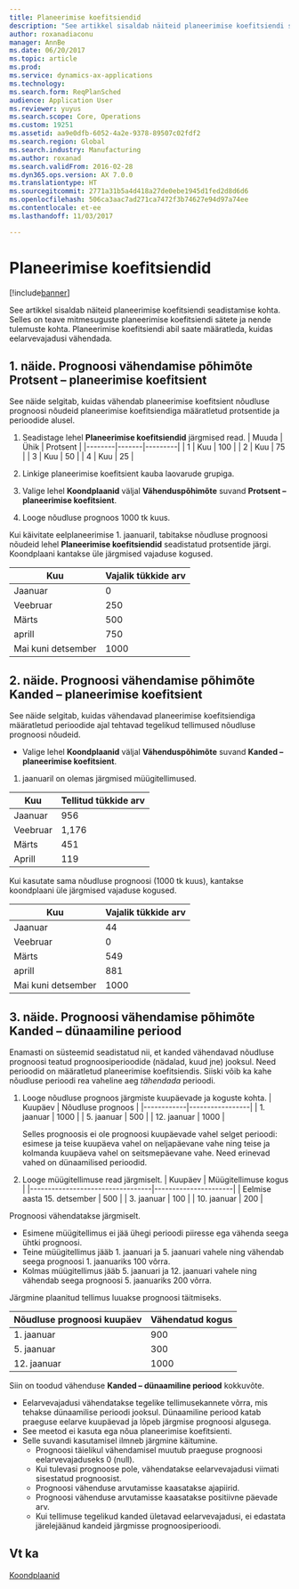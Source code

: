 ```yaml
---
title: Planeerimise koefitsiendid
description: "See artikkel sisaldab näiteid planeerimise koefitsiendi seadistamise kohta. Selles on teave mitmesuguste planeerimise koefitsiendi sätete ja nende tulemuste kohta. Planeerimise koefitsiendi abil saate määratleda, kuidas eelarvevajadusi vähendada."
author: roxanadiaconu
manager: AnnBe
ms.date: 06/20/2017
ms.topic: article
ms.prod: 
ms.service: dynamics-ax-applications
ms.technology: 
ms.search.form: ReqPlanSched
audience: Application User
ms.reviewer: yuyus
ms.search.scope: Core, Operations
ms.custom: 19251
ms.assetid: aa9e0dfb-6052-4a2e-9378-89507c02fdf2
ms.search.region: Global
ms.search.industry: Manufacturing
ms.author: roxanad
ms.search.validFrom: 2016-02-28
ms.dyn365.ops.version: AX 7.0.0
ms.translationtype: HT
ms.sourcegitcommit: 2771a31b5a4d418a27de0ebe1945d1fed2d8d6d6
ms.openlocfilehash: 506ca3aac7ad271ca7472f3b74627e94d97a74ee
ms.contentlocale: et-ee
ms.lasthandoff: 11/03/2017

---
```


# <a name="reduction-keys"></a>Planeerimise koefitsiendid

[!include[banner](../includes/banner.md)]


See artikkel sisaldab näiteid planeerimise koefitsiendi seadistamise kohta. Selles on teave mitmesuguste planeerimise koefitsiendi sätete ja nende tulemuste kohta. Planeerimise koefitsiendi abil saate määratleda, kuidas eelarvevajadusi vähendada.

<a name="example-1-percent---reduction-key-forecast-reduction-principle"></a>1. näide. Prognoosi vähendamise põhimõte Protsent – planeerimise koefitsient
---------------------------------------------------------------

See näide selgitab, kuidas vähendab planeerimise koefitsient nõudluse prognoosi nõudeid planeerimise koefitsiendiga määratletud protsentide ja perioodide alusel.

1.  Seadistage lehel **Planeerimise koefitsiendid** järgmised read.
    | Muuda | Ühik  | Protsent |
    |--------|-------|---------|
    | 1      | Kuu | 100     |
    | 2      | Kuu | 75      |
    | 3      | Kuu | 50      |
    | 4      | Kuu | 25      |

2.  Linkige planeerimise koefitsient kauba laovarude grupiga.
3.  Valige lehel **Koondplaanid** väljal **Vähenduspõhimõte** suvand **Protsent – planeerimise koefitsient**.
4.  Looge nõudluse prognoos 1000 tk kuus.

Kui käivitate eelplaneerimise 1. jaanuaril, tabitakse nõudluse prognoosi nõudeid lehel **Planeerimise koefitsiendid** seadistatud protsentide järgi. Koondplaani kantakse üle järgmised vajaduse kogused.

| Kuu                | Vajalik tükkide arv |
|----------------------|---------------------------|
| Jaanuar              | 0                         |
| Veebruar             | 250                       |
| Märts                | 500                       |
| aprill                | 750                       |
| Mai kuni detsember | 1000                     |

## <a name="example-2-transactions--reduction-key-forecast-reduction-principle"></a>2. näide. Prognoosi vähendamise põhimõte Kanded – planeerimise koefitsient
See näide selgitab, kuidas vähendavad planeerimise koefitsiendiga määratletud perioodide ajal tehtavad tegelikud tellimused nõudluse prognoosi nõudeid.

-   Valige lehel **Koondplaanid** väljal **Vähenduspõhimõte** suvand **Kanded – planeerimise koefitsient**.

1. jaanuaril on olemas järgmised müügitellimused.

| Kuu    | Tellitud tükkide arv |
|----------|--------------------------|
| Jaanuar  | 956                      |
| Veebruar | 1,176                    |
| Märts    | 451                      |
| Aprill    | 119                      |

Kui kasutate sama nõudluse prognoosi (1000 tk kuus), kantakse koondplaani üle järgmised vajaduse kogused.

| Kuu                | Vajalik tükkide arv |
|----------------------|---------------------------|
| Jaanuar              | 44                        |
| Veebruar             | 0                         |
| Märts                | 549                       |
| aprill                | 881                       |
| Mai kuni detsember | 1000                     |

## <a name="example-3-transactions--dynamic-period-forecast-reduction-principle"></a>3. näide. Prognoosi vähendamise põhimõte Kanded – dünaamiline periood
Enamasti on süsteemid seadistatud nii, et kanded vähendavad nõudluse prognoosi teatud prognoosiperioodide (nädalad, kuud jne) jooksul. Need perioodid on määratletud planeerimise koefitsiendis. Siiski võib ka kahe nõudluse perioodi rea vaheline aeg *tähendada* perioodi.

1.  Looge nõudluse prognoos järgmiste kuupäevade ja koguste kohta.
    | Kuupäev       | Nõudluse prognoos |
    |------------|-----------------|
    | 1. jaanuar  | 1000           |
    | 5. jaanuar  | 500             |
    | 12. jaanuar | 1000           |

    Selles prognoosis ei ole prognoosi kuupäevade vahel selget perioodi: esimese ja teise kuupäeva vahel on neljapäevane vahe ning teise ja kolmanda kuupäeva vahel on seitsmepäevane vahe. Need erinevad vahed on dünaamilised perioodid.
2.  Looge müügitellimuse read järgmiselt.
    | Kuupäev                             | Müügitellimuse kogus |
    |----------------------------------|----------------------|
    | Eelmise aasta 15. detsember | 500                  |
    | 3. jaanuar                        | 100                  |
    | 10. jaanuar                       | 200                  |

Prognoosi vähendatakse järgmiselt.

-   Esimene müügitellimus ei jää ühegi perioodi piiresse ega vähenda seega ühtki prognoosi.
-   Teine müügitellimus jääb 1. jaanuari ja 5. jaanuari vahele ning vähendab seega prognoosi 1. jaanuariks 100 võrra.
-   Kolmas müügitellimus jääb 5. jaanuari ja 12. jaanuari vahele ning vähendab seega prognoosi 5. jaanuariks 200 võrra.

Järgmine plaanitud tellimus luuakse prognoosi täitmiseks.

| Nõudluse prognoosi kuupäev | Vähendatud kogus |
|----------------------|------------------|
| 1. jaanuar            | 900              |
| 5. jaanuar            | 300              |
| 12. jaanuar           | 1000            |

Siin on toodud vähenduse **Kanded – dünaamiline periood** kokkuvõte.

-   Eelarvevajadusi vähendatakse tegelike tellimusekannete võrra, mis tehakse dünaamilise perioodi jooksul. Dünaamiline periood katab praeguse eelarve kuupäevad ja lõpeb järgmise prognoosi algusega.
-   See meetod ei kasuta ega nõua planeerimise koefitsienti.
-   Selle suvandi kasutamisel ilmneb järgmine käitumine.
    -   Prognoosi täielikul vähendamisel muutub praeguse prognoosi eelarvevajaduseks 0 (null).
    -   Kui tulevasi prognoose pole, vähendatakse eelarvevajadusi viimati sisestatud prognoosist.
    -   Prognoosi vähenduse arvutamisse kaasatakse ajapiirid.
    -   Prognoosi vähenduse arvutamisse kaasatakse positiivne päevade arv.
    -   Kui tellimuse tegelikud kanded ületavad eelarvevajadusi, ei edastata järelejäänud kandeid järgmisse prognoosiperioodi.


<a name="see-also"></a>Vt ka
--------

[Koondplaanid](master-plans.md)




